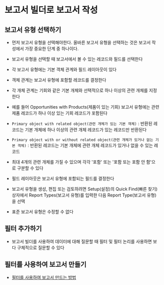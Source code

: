 # 보고서 빌더로 보고서 작성

## 보고서 유형 선택하기

 - 먼저 보고서 유형을 선택해야한다. 올바른 보고서 유형을 선택하는 것은 보고서 작성에서 가장 중요한 단계 중 하나이다.

 - 보고서 유형을 선택할 때 보고서에서 볼 수 있는 레코드와 필드를 선택한다

 - 각 보고서 유형에는 기본 객체 관계와 필드 레이아웃이 있다

 - 객체 관계는 보고서 유형에 포함할 레코드를 결정한다

 - 각 개체 관계는 기회와 같은 기본 개체와 선택적으로 하나 이상의 관련 개체를 지정한다

 - 예를 들어 Opportunities with Products(제품이 있는 기회) 보고서 유형에는 관련 제품 레코드가 하나 이상 있는 기회 레코드가 포함된다

 - `Primary object with related object(관련 개체가 있는 기본 객체)` : 반환된 레코드는 기본 개체에 하나 이상의 관련 개체 레코드가 있는 레코드만 반환된다

 - `Primary object with or without related object(관련 개체가 있거나 없는 기본 객체)` : 반환된 레코드는 기본 개체에 관련 개체 레코드가 있거나 없을 수 있는 레코드

 - 최대 4개의 관련 개체를 가질 수 있으며 각각 '포함' 또는 '포함 또는 포함 안 함'으로 구분할 수 있다

 - 필드 레이아웃은 보고서 유형에 포함되는 필드를 결정한다

 - 보고서 유형을 생성, 편집 또는 검토하려면 Setup(설정)의 Quick Find(빠른 찾기) 상자에서 Report Types(보고서 유형)를 입력한 다음 Report Type(보고서 유형)을 선택

 - 표준 보고서 유형은 수정할 수 없다

## 필터 추가하기

 - 보고서 빌더를 사용하여 데이터에 대해 질문할 때 필터 및 필터 논리를 사용하면 보다 구체적으로 질문할 수 있다

## 필터를 사용하여 보고서 만들기

 - [필터를 사용하여 보고서 만드는 방법](https://trailhead.salesforce.com/ko/content/learn/modules/lex_implementation_reports_dashboards/lex_implementation_reports_dashboards_using_report_builder?trailmix_creator_id=strailhead&trailmix_slug=prepare-for-your-salesforce-administrator-credential)
